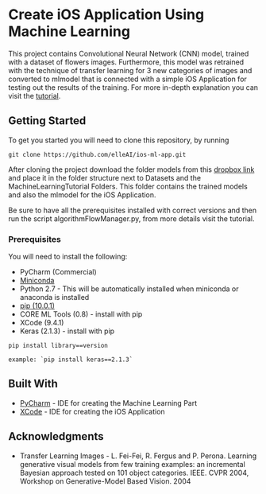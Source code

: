 # Create iOS Application Using Machine Learning

This project contains Convolutional Neural Network (CNN) model, trained with a dataset of flowers images.
Furthermore, this model was retrained with the technique of transfer learning for 3 new categories of images and converted to mlmodel that is connected with a simple iOS Application for testing out the results of the training.
For more in-depth explanation you can visit the [tutorial](https://pusher.com/tutorials/ios-machine-learning).

## Getting Started

To get you started you will need to clone this repository, by running

```
git clone https://github.com/elleAI/ios-ml-app.git

```
After cloning the project download the folder models from this [dropbox link](https://www.dropbox.com/sh/nbopbot03e5hr0o/AAAHeps1wOehKKGj6SK4ZGyTa?dl=0) and place it in the folder structure next to Datasets and the MachineLearningTutorial Folders.
This folder contains the trained models and also the mlmodel for the iOS Application.

Be sure to have all the prerequisites installed with correct versions and then run the script algorithmFlowManager.py, from more details visit the tutorial.

### Prerequisites

You will need to install the following:

- PyCharm (Commercial) 
- [Miniconda](https://conda.io/docs/user-guide/install/download.html)
- Python 2.7 - This will be automatically installed when miniconda or anaconda is installed
- [pip (10.0.1)](https://pip.pypa.io/en/stable/installing/)
- CORE ML Tools (0.8) - install with pip
- XCode (9.4.1)
- Keras (2.1.3) - install with pip

```
pip install library==version

example: `pip install keras==2.1.3`

```

## Built With

* [PyCharm](https://www.jetbrains.com/pycharm/download/) - IDE for creating the Machine Learning Part
* [XCode](https://developer.apple.com/xcode/) - IDE for creating the iOS Application

## Acknowledgments

* Transfer Learning Images - L. Fei-Fei, R. Fergus and P. Perona. Learning generative visual models
from few training examples: an incremental Bayesian approach tested on
101 object categories. IEEE. CVPR 2004, Workshop on Generative-Model
Based Vision. 2004
